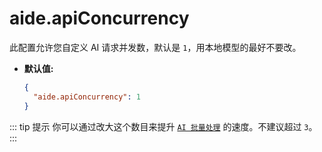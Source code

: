 # aide.apiConcurrency

此配置允许您自定义 AI 请求并发数，默认是 `1`，用本地模型的最好不要改。

- **默认值:**

  ```json
  {
    "aide.apiConcurrency": 1
  }
  ```

::: tip 提示
你可以通过改大这个数目来提升 [`AI 批量处理`](../features/batch-processor.md) 的速度。不建议超过 `3`。
:::
